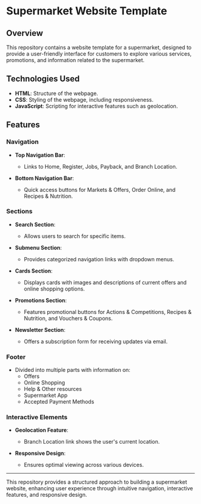 # Supermarket Website Template

## Overview

This repository contains a website template for a supermarket, designed to provide a user-friendly interface for customers to explore various services, promotions, and information related to the supermarket.

## Technologies Used

- **HTML**: Structure of the webpage.
- **CSS**: Styling of the webpage, including responsiveness.
- **JavaScript**: Scripting for interactive features such as geolocation.

## Features

### Navigation

- **Top Navigation Bar**:
  - Links to Home, Register, Jobs, Payback, and Branch Location.

- **Bottom Navigation Bar**:
  - Quick access buttons for Markets & Offers, Order Online, and Recipes & Nutrition.

### Sections

- **Search Section**:
  - Allows users to search for specific items.

- **Submenu Section**:
  - Provides categorized navigation links with dropdown menus.

- **Cards Section**:
  - Displays cards with images and descriptions of current offers and online shopping options.

- **Promotions Section**:
  - Features promotional buttons for Actions & Competitions, Recipes & Nutrition, and Vouchers & Coupons.

- **Newsletter Section**:
  - Offers a subscription form for receiving updates via email.

### Footer

- Divided into multiple parts with information on:
  - Offers
  - Online Shopping
  - Help & Other resources
  - Supermarket App
  - Accepted Payment Methods

### Interactive Elements

- **Geolocation Feature**:
  - Branch Location link shows the user's current location.

- **Responsive Design**:
  - Ensures optimal viewing across various devices.

---

This repository provides a structured approach to building a supermarket website, enhancing user experience through intuitive navigation, interactive features, and responsive design.
